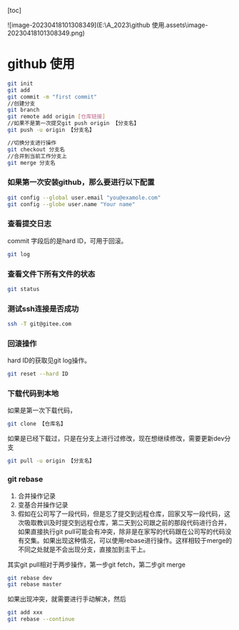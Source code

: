 [toc]

![image-20230418101308349](E:\A_2023\github 使用.assets\image-20230418101308349.png)



# github 使用

```bash
git init
git add
git commit -m "first commit"
//创建分支
git branch 
git remote add origin [仓库链接]
//如果不是第一次提交git push origin 【分支名】
git push -u origin 【分支名】

//切换分支进行操作
git checkout 分支名
//合并到当前工作分支上
git merge 分支名
```

### 如果第一次安装github，那么要进行以下配置

```bash
git config --global user.email "you@examole.com"
git config --globe user.name "Your name"
```

### 查看提交日志

commit 字段后的是hard ID，可用于回滚。

```bash
git log
```

### 查看文件下所有文件的状态

```bash
git status
```

### 测试ssh连接是否成功

```bash
ssh -T git@gitee.com
```

### 回滚操作

hard ID的获取见git log操作。

```bash
git reset --hard ID
```

### 下载代码到本地

如果是第一次下载代码，

```bash
git clone 【仓库名】
```

如果是已经下载过，只是在分支上进行过修改，现在想继续修改，需要更新dev分支

```bash
git pull -u origin 【分支名】
```

### git rebase

1. 合并操作记录
2. 变基合并操作记录
3. 假如在公司写了一段代码，但是忘了提交到远程仓库，回家又写一段代码，这次吸取教训及时提交到远程仓库，第二天到公司跟之前的那段代码进行合并，如果直接执行git pull可能会有冲突，除非是在家写的代码跟在公司写的代码没有交集。如果出现这种情况，可以使用rebase进行操作。这样相较于merge的不同之处就是不会出现分支，直接加到主干上。

其实git pull相对于两步操作，第一步git fetch，第二步git merge

```bash
git rebase dev
git rebase master
```

如果出现冲突，就需要进行手动解决，然后

```bash
git add xxx
git rebase --continue
```